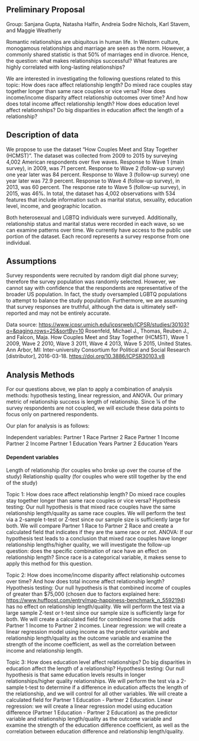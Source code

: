 ## Preliminary Proposal

Group: Sanjana Gupta, Natasha Halfin, Andreia Sodre Nichols, Karl Stavem, and Maggie Weatherly

Romantic relationships are ubiquitous in human life. In Western culture, monogamous relationships and marriage are seen as the norm. However, a commonly shared statistic is that 50% of marriages end in divorce. Hence, the question: what makes relationships successful? What features are highly correlated with long-lasting relationships? 

We are interested in investigating the following questions related to this topic:
How does race affect relationship length? Do mixed race couples stay together longer than same race couples or vice versa?
How does income/income disparity affect relationship outcomes over time? And how does total income affect relationship length?
How does education level affect relationships? Do big disparities in education affect the length of a relationship? 

## Description of data
We propose to use the dataset “How Couples Meet and Stay Together (HCMST)”. The dataset was collected from 2009 to 2015 by surveying 4,002 American respondents over five waves. Response to Wave 1 (main survey), in 2009,  was 71 percent. Response to Wave 2 (follow-up survey) one year later was 84 percent. Response to Wave 3 (follow-up survey) one year later was 72.9 percent. Response to Wave 4 (follow-up survey), in 2013, was 60 percent. The response rate to Wave 5 (follow-up survey), in 2015, was 46%. In total, the dataset has 4,002 observations with 534 features that include information such as marital status, sexuality, education level, income, and geographic location.

Both heterosexual and LGBTQ individuals were surveyed. Additionally, relationship status and marital status were recorded in each wave, so we can examine patterns over time. We currently have access to the public use portion of the dataset. Each record represents a survey response from one individual.

## Assumptions
Survey respondents were recruited by random digit dial phone survey; therefore the survey population was randomly selected. However, we cannot say with confidence that the respondents are representative of the broader US population. In fact, the study oversampled LGBTQ populations to attempt to balance the study population. Furthermore, we are assuming that survey responses are truthful, although the data is ultimately self-reported and may not be entirely accurate.

Data source: 
https://www.icpsr.umich.edu/icpsrweb/ICPSR/studies/30103?q=&paging.rows=25&sortBy=10
Rosenfeld, Michael J., Thomas, Reuben J., and Falcon, Maja. How Couples Meet and Stay Together (HCMST), Wave 1 2009, Wave 2 2010, Wave 3 2011, Wave 4 2013, Wave 5 2015, United States. Ann Arbor, MI: Inter-university Consortium for Political and Social Research [distributor], 2016-03-18. https://doi.org/10.3886/ICPSR30103.v8


## Analysis Methods
For our questions above, we plan to apply a combination of analysis methods: hypothesis testing, linear regression, and ANOVA. Our primary metric of relationship success is length of relationship. Since ¼ of the survey respondents are not coupled, we will exclude these data points to focus only on partnered respondents.

Our plan for analysis is as follows:

Independent variables:
Partner 1 Race
Partner 2 Race
Partner 1 Income
Partner 2 Income
Partner 1 Education Years
Partner 2 Education Years

#### Dependent variables
Length of relationship (for couples who broke up over the course of the study)
Relationship quality (for couples who were still together by the end of the study)

Topic 1: How does race affect relationship length? Do mixed race couples stay together longer than same race couples or vice versa?
Hypothesis testing: Our null hypothesis is that mixed race couples have the same relationship length/quality as same race couples. We will perform the test via a 2-sample t-test or Z-test since our sample size is sufficiently large for both. We will compare Partner 1 Race to Partner 2 Race and create a calculated field that indicates if they are the same race or not.
ANOVA:  If our hypothesis test leads to a conclusion that mixed race couples have longer relationship lengths/higher quality, we will investigate the follow-up question: does the specific combination of race have an effect on relationship length? Since race is a categorical variable, it makes sense to apply this method for this question. 

Topic 2: How does income/income disparity affect relationship outcomes over time? And how does total income affect relationship length?
Hypothesis testing: Our null hypothesis is that combined income of couples of greater than $75,000 (chosen due to factors explained here: https://www.huffpost.com/entry/map-happiness-benchmark_n_5592194) has no effect on relationship length/quality. We will perform the test via a large sample Z-test or  t-test since our sample size is sufficiently large for both. We will create a calculated field for combined income that adds Partner 1 Income to Partner 2 incomes.
Linear regression: we will create a linear regression model using income as the predictor variable and relationship length/quality as the outcome variable and examine the strength of the income coefficient, as well as the correlation between income and relationship length.

Topic 3: How does education level affect relationships? Do big disparities in education affect the length of a relationship? 
Hypothesis testing: Our null hypothesis is that same education levels results in longer relationships/higher quality relationships. We will perform the test via a 2-sample t-test to determine if a difference in education affects the length of the relationship, and we will control for all other variables. We will create a calculated field for Partner 1 Education - Partner 2 Education.
Linear regression: we will create a linear regression model using education difference (Partner 1 Education - Partner 2 Education) as the predictor variable and relationship length/quality as the outcome variable and examine the strength of the education difference coefficient, as well as the correlation between education difference and relationship length/quality.
